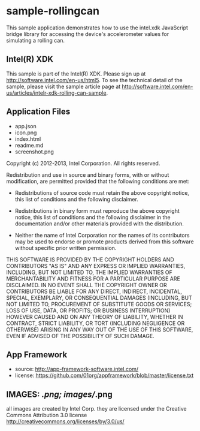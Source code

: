 sample-rollingcan
====================
This sample application demonstrates how to use the intel.xdk JavaScript bridge 
library for accessing the device's accelerometer values for simulating a rolling can.

Intel(R) XDK
-------------------------------------------
This sample is part of the Intel(R) XDK. 
Please sign up at http://software.intel.com/en-us/html5.
To see the technical detail of the sample, please visit the sample article page 
at http://software.intel.com/en-us/articles/intelr-xdk-rolling-can-sample. 

Application Files
-----------------
* app.json
* icon.png
* index.html
* readme.md
* screenshot.png

Copyright (c) 2012-2013, Intel Corporation. All rights reserved.

Redistribution and use in source and binary forms, with or without modification, 
are permitted provided that the following conditions are met:

- Redistributions of source code must retain the above copyright notice, 
  this list of conditions and the following disclaimer.

- Redistributions in binary form must reproduce the above copyright notice, 
  this list of conditions and the following disclaimer in the documentation 
  and/or other materials provided with the distribution.

- Neither the name of Intel Corporation nor the names of its contributors 
  may be used to endorse or promote products derived from this software 
  without specific prior written permission.

THIS SOFTWARE IS PROVIDED BY THE COPYRIGHT HOLDERS AND CONTRIBUTORS "AS IS" 
AND ANY EXPRESS OR IMPLIED WARRANTIES, INCLUDING, BUT NOT LIMITED TO, 
THE IMPLIED WARRANTIES OF MERCHANTABILITY AND FITNESS FOR A PARTICULAR PURPOSE 
ARE DISCLAIMED. IN NO EVENT SHALL THE COPYRIGHT OWNER OR CONTRIBUTORS BE 
LIABLE FOR ANY DIRECT, INDIRECT, INCIDENTAL, SPECIAL, EXEMPLARY, OR 
CONSEQUENTIAL DAMAGES (INCLUDING, BUT NOT LIMITED TO, PROCUREMENT OF SUBSTITUTE 
GOODS OR SERVICES; LOSS OF USE, DATA, OR PROFITS; OR BUSINESS INTERRUPTION) 
HOWEVER CAUSED AND ON ANY THEORY OF LIABILITY, WHETHER IN CONTRACT, STRICT 
LIABILITY, OR TORT (INCLUDING NEGLIGENCE OR OTHERWISE) ARISING IN ANY WAY OUT 
OF THE USE OF THIS SOFTWARE, EVEN IF ADVISED OF THE POSSIBILITY OF SUCH DAMAGE.


App Framework
--------------------------

* source:  http://app-framework-software.intel.com/
* license:  https://github.com/01org/appframework/blob/master/license.txt


IMAGES: *.png; images/*.png
----------------------------------------------------------------------------
all images are created by Intel Corp.
they are licensed under the Creative Commons Attribution 3.0 license
http://creativecommons.org/licenses/by/3.0/us/

